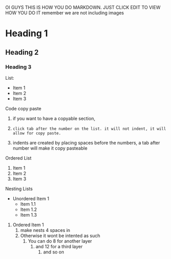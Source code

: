 OI GUYS THIS IS HOW YOU DO MARKDOWN. JUST CLICK EDIT TO VIEW HOW YOU DO IT
remember we are not including images

# Heading 1
## Heading 2
### Heading 3

List:
- Item 1
- Item 2
- Item 3

Code copy paste
1. if you want to have a copyable section,
2.     click tab after the number on the list. it will not indent, it will allow for copy paste.
3. indents are created by placing spaces before the numbers, a tab after number will make it copy pasteable

Ordered List
1. Item 1
2. Item 2
3. Item 3

Nesting Lists
- Unordered Item 1
    - Item 1.1
    - Item 1.2
    - Item 1.3
1. Ordered Item 1
    1. make nests 4 spaces in
    2. Otherwise it wont be intented as such
        1. You can do 8 for another layer
            1. and 12 for a third layer
                 1. and so on


